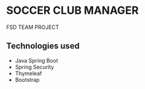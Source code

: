 # SOCCER CLUB MANAGER

FSD TEAM PROJECT

## Technologies used

- Java Spring Boot
- Spring Security
- Thymeleaf
- Bootstrap